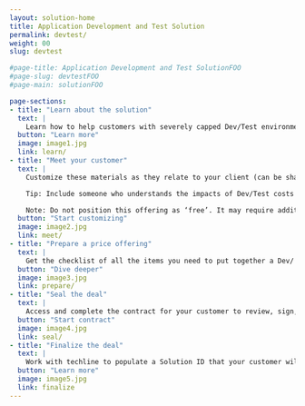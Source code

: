```yaml
---
layout: solution-home
title: Application Development and Test Solution
permalink: devtest/
weight: 00
slug: devtest

#page-title: Application Development and Test SolutionFOO
#page-slug: devtestFOO
#page-main: solutionFOO

page-sections:
- title: "Learn about the solution"
  text: |
    Learn how to help customers with severely capped Dev/Test environments expand their capacity by alleviating cost limitations. Alleviating costs will allow developers to increase productivity and leverage modern, agile, DevOps on Z.
  button: "Learn more"
  image: image1.jpg
  link: learn/
- title: "Meet your customer"
  text: |
    Customize these materials as they relate to your client (can be shared via email, phone, or in-person.)

    Tip: Include someone who understands the impacts of Dev/Test costs in the conversation.

    Note: Do not position this offering as ‘free’. It may require additional IPLA entitlement or hardware capacity at a discount.
  button: "Start customizing"
  image: image2.jpg
  link: meet/
- title: "Prepare a price offering"
  text: |
    Get the checklist of all the items you need to put together a Dev/ Test quote. Understand all the steps to calculating a quote: Set the baseline, calculate the IPLA entitlements, complete and submit the approval spreadsheet.
  button: "Dive deeper"
  image: image3.jpg
  link: prepare/
- title: "Seal the deal"
  text: |
    Access and complete the contract for your customer to review, sign, and send back.
  button: "Start contract"
  image: image4.jpg
  link: seal/
- title: "Finalize the deal"
  text: |
    Work with techline to populate a Solution ID that your customer will use to identify the container in the reporting. Work with techline to start billing the customer.
  button: "Learn more"
  image: image5.jpg
  link: finalize
---
```

